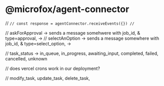 # @microfox/agent-connector

// `// const response = agentConnector.receiveEvents({})
//`

// askForApproval -> sends a message somehwere with job_id, & type=approval, ->
// selectAnOption -> sends a message somewhere with job_id, & type=select_option, ->

// task_status -> in_queue, in_progress, awaiting_input, completed, failed, cancelled, unknown

// does vercel crons work in our deployment?

// modify_task, update_task, delete_task,
